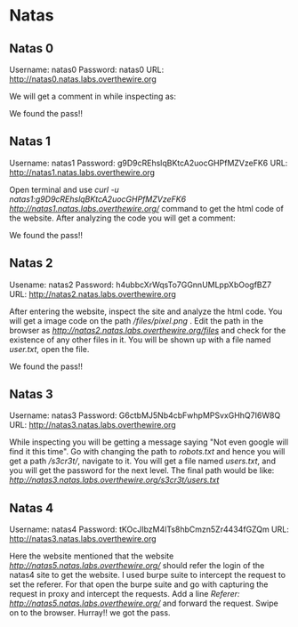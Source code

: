 # Natas 
## Natas 0
Username: natas0
Password: natas0
URL:      http://natas0.natas.labs.overthewire.org

We will get a comment in while inspecting as: <!--The password for natas1 is g9D9cREhslqBKtcA2uocGHPfMZVzeFK6 -->

We found the pass!!

## Natas 1
Username: natas1
Password: g9D9cREhslqBKtcA2uocGHPfMZVzeFK6
URL:      http://natas1.natas.labs.overthewire.org

Open terminal and use _curl_ _-u_ _natas1:g9D9cREhslqBKtcA2uocGHPfMZVzeFK6_ _http://natas1.natas.labs.overthewire.org/_ command to get the html code of the website.
After analyzing the code you will get a comment:<!--The password for natas2 is h4ubbcXrWqsTo7GGnnUMLppXbOogfBZ7 -->

We found the pass!!

## Natas 2
Usename: natas2
Password: h4ubbcXrWqsTo7GGnnUMLppXbOogfBZ7
URL:      http://natas2.natas.labs.overthewire.org

After entering the website, inspect the site and analyze the html code.
You will get a image code on the path _/files/pixel.png_ .
Edit the path in the browser as _http://natas2.natas.labs.overthewire.org/files_ and check for the existence of any other files in it.
You will be shown up with a file named _user.txt_, open the file.

We found the pass!!

## Natas 3
Username: natas3
Password: G6ctbMJ5Nb4cbFwhpMPSvxGHhQ7I6W8Q
URL:      http://natas3.natas.labs.overthewire.org 

While inspecting you will be getting a message saying "Not even google will find it this time".
Go with changing the path to _robots.txt_ and hence you will get a path _/s3cr3t/_, navigate to it.
You will get a file named _users.txt_, and you will get the password for the next level.
The final path would be like: _http://natas3.natas.labs.overthewire.org/s3cr3t/users.txt_

## Natas 4
Username: natas4
Password: tKOcJIbzM4lTs8hbCmzn5Zr4434fGZQm
URL:      http://natas3.natas.labs.overthewire.org

Here the website mentioned that the website _http://natas5.natas.labs.overthewire.org/_ should refer the login of the natas4 site to get the website.
I used burpe suite to intercept the request to set the referer.
For that open the burpe suite and go with capturing the request in proxy and intercept the requests.
Add a line _Referer:_ _http://natas5.natas.labs.overthewire.org/_ and forward the request.
Swipe on to the browser.
Hurray!! we got the pass.

